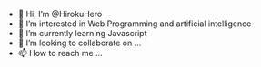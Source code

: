 - 👋 Hi, I’m @HirokuHero
- 👀 I’m interested in Web Programming and artificial intelligence
- 🌱 I’m currently learning Javascript
- 💞️ I’m looking to collaborate on ...
- 📫 How to reach me ...

<!---
HirokuHero/HirokuHero is a ✨ special ✨ repository because its `README.md` (this file) appears on your GitHub profile.
You can click the Preview link to take a look at your changes.
--->
